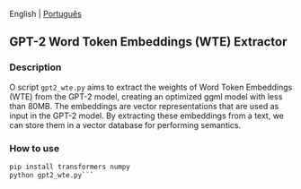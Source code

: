 English | [Português](README.pt.md)

## GPT-2 Word Token Embeddings (WTE) Extractor

### Description
O script `gpt2_wte.py` aims to extract the weights of Word Token Embeddings (WTE) from the GPT-2 model, creating an optimized ggml model with less than 80MB.
The embeddings are vector representations that are used as input in the GPT-2 model.
By extracting these embeddings from a text, we can store them in a vector database for performing semantics.

### How to use
```bash
pip install transformers numpy
python gpt2_wte.py```